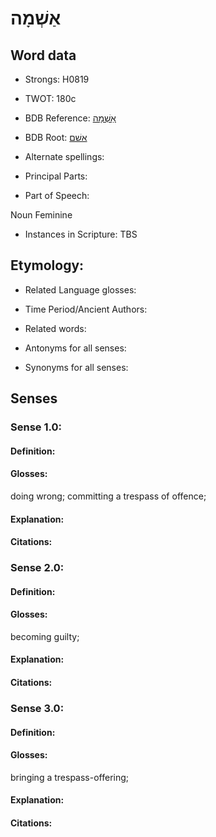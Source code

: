 # אַשְׁמָה

<!-- Status: S2="NeedsEdits" -->
<!-- Lexica used for edits:   -->

## Word data

* Strongs: H0819

* TWOT: 180c

* BDB Reference: [אַשְׁמָה](rc://en/bdb/dict/a.gf.ad)

* BDB Root: [אשׁם](rc://en/bdb/dict/a.gf.aa)

* Alternate spellings:

* Principal Parts:

* Part of Speech:

Noun Feminine

* Instances in Scripture: TBS

## Etymology:

* Related Language glosses:

* Time Period/Ancient Authors:

* Related words:

* Antonyms for all senses:

* Synonyms for all senses:

## Senses

### Sense 1.0:

#### Definition:

#### Glosses:

doing wrong; committing a trespass of offence; 

#### Explanation:

#### Citations:



### Sense 2.0:

#### Definition:

#### Glosses:

becoming guilty; 

#### Explanation:

#### Citations:



### Sense 3.0:

#### Definition:

#### Glosses:

bringing a trespass-offering; 

#### Explanation:

#### Citations:



